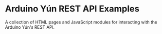Arduino Yún REST API Examples
=============================
A collection of HTML pages and JavaScript modules for interacting with the Arduino Yún's REST API.
